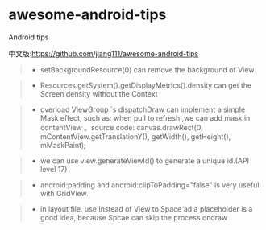 # awesome-android-tips
Android tips    

中文版:https://github.com/jiang111/awesome-android-tips

>* setBackgroundResource(0) can remove the background of View

>* Resources.getSystem().getDisplayMetrics().density can get the Screen density without the Context

>* overload ViewGroup `s dispatchDraw can implement a simple Mask effect; such as: when pull to refresh ,we can add mask in contentView 。source code: canvas.drawRect(0, mContentView.getTranslationY(), getWidth(), getHeight(), mMaskPaint);

>* we can use view.generateViewId() to generate a unique id.(API level 17)

>*  android:padding and android:clipToPadding="false"  is very useful with GridView.

>* in layout file. use Instead of View to Space ad a placeholder is a good idea, because Spcae can skip the process ondraw 
